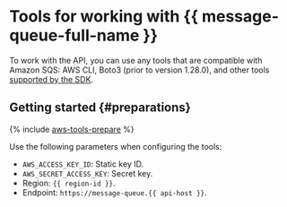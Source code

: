 # Tools for working with {{ message-queue-full-name }}

To work with the API, you can use any tools that are compatible with Amazon SQS: AWS CLI, Boto3 (prior to version 1.28.0), and other tools [supported by the SDK](https://aws.amazon.com/tools/#sdk).

## Getting started {#preparations}

{% include [aws-tools-prepare](../../_includes/aws-tools/aws-tools-prepare.md) %}

Use the following parameters when configuring the tools:

* `AWS_ACCESS_KEY_ID`: Static key ID.
* `AWS_SECRET_ACCESS_KEY`: Secret key.
* Region: `{{ region-id }}`.
* Endpoint: `https://message-queue.{{ api-host }}`.

